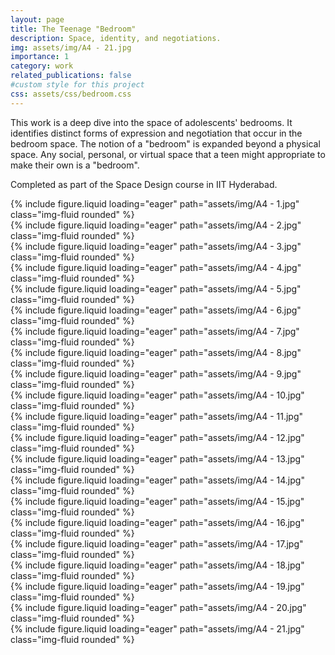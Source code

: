 ```yaml
---
layout: page
title: The Teenage "Bedroom"
description: Space, identity, and negotiations.
img: assets/img/A4 - 21.jpg
importance: 1
category: work
related_publications: false
#custom style for this project
css: assets/css/bedroom.css
---
```


<link rel="stylesheet" href="assets/css/bedroom.css">

This work is a deep dive into the space of adolescents' bedrooms. It identifies distinct forms of expression and negotiation that occur in the bedroom space. The notion of a "bedroom" is expanded beyond a physical space. Any social, personal, or virtual space that a teen might appropriate to make their own is a "bedroom". 

Completed as part of the Space Design course in IIT Hyderabad. 


<div class="col-sm mt-3 mt-md-0">
        {% include figure.liquid loading="eager" path="assets/img/A4 - 1.jpg" class="img-fluid rounded" %}
</div>

<div class="col-sm mt-3 mt-md-0">
    {% include figure.liquid loading="eager" path="assets/img/A4 - 2.jpg" class="img-fluid rounded" %}
</div>

<div class="col-sm mt-3 mt-md-0">
    {% include figure.liquid loading="eager" path="assets/img/A4 - 3.jpg" class="img-fluid rounded" %}
</div>

<div class="col-sm mt-3 mt-md-0">
    {% include figure.liquid loading="eager" path="assets/img/A4 - 4.jpg" class="img-fluid rounded" %}
</div>    

<div class="col-sm mt-3 mt-md-0">
    {% include figure.liquid loading="eager" path="assets/img/A4 - 5.jpg" class="img-fluid rounded" %}
</div>

<div class="col-sm mt-3 mt-md-0">
    {% include figure.liquid loading="eager" path="assets/img/A4 - 6.jpg" class="img-fluid rounded" %}
</div>

<div class="col-sm mt-3 mt-md-0">
    {% include figure.liquid loading="eager" path="assets/img/A4 - 7.jpg" class="img-fluid rounded" %}
</div>

<div class="col-sm mt-3 mt-md-0">
    {% include figure.liquid loading="eager" path="assets/img/A4 - 8.jpg" class="img-fluid rounded" %}
</div>

<div class="col-sm mt-3 mt-md-0">
    {% include figure.liquid loading="eager" path="assets/img/A4 - 9.jpg" class="img-fluid rounded" %}
</div>

<div class="col-sm mt-3 mt-md-0">
    {% include figure.liquid loading="eager" path="assets/img/A4 - 10.jpg" class="img-fluid rounded" %}
</div>

<div class="col-sm mt-3 mt-md-0">
    {% include figure.liquid loading="eager" path="assets/img/A4 - 11.jpg" class="img-fluid rounded" %}
</div>

<div class="col-sm mt-3 mt-md-0">
    {% include figure.liquid loading="eager" path="assets/img/A4 - 12.jpg" class="img-fluid rounded" %}
</div>

<div class="col-sm mt-3 mt-md-0">
    {% include figure.liquid loading="eager" path="assets/img/A4 - 13.jpg" class="img-fluid rounded" %}
</div>

<div class="col-sm mt-3 mt-md-0">
    {% include figure.liquid loading="eager" path="assets/img/A4 - 14.jpg" class="img-fluid rounded" %}
</div>

<div class="col-sm mt-3 mt-md-0">
    {% include figure.liquid loading="eager" path="assets/img/A4 - 15.jpg" class="img-fluid rounded" %}
</div>

<div class="col-sm mt-3 mt-md-0">
    {% include figure.liquid loading="eager" path="assets/img/A4 - 16.jpg" class="img-fluid rounded" %}
</div>

<div class="col-sm mt-3 mt-md-0">
    {% include figure.liquid loading="eager" path="assets/img/A4 - 17.jpg" class="img-fluid rounded" %}
</div>

<div class="col-sm mt-3 mt-md-0">
    {% include figure.liquid loading="eager" path="assets/img/A4 - 18.jpg" class="img-fluid rounded" %}
</div>

<div class="col-sm mt-3 mt-md-0">
    {% include figure.liquid loading="eager" path="assets/img/A4 - 19.jpg" class="img-fluid rounded" %}
</div>

<div class="col-sm mt-3 mt-md-0">
    {% include figure.liquid loading="eager" path="assets/img/A4 - 20.jpg" class="img-fluid rounded" %}
</div>

<div class="col-sm mt-3 mt-md-0">
    {% include figure.liquid loading="eager" path="assets/img/A4 - 21.jpg" class="img-fluid rounded" %}
</div>





